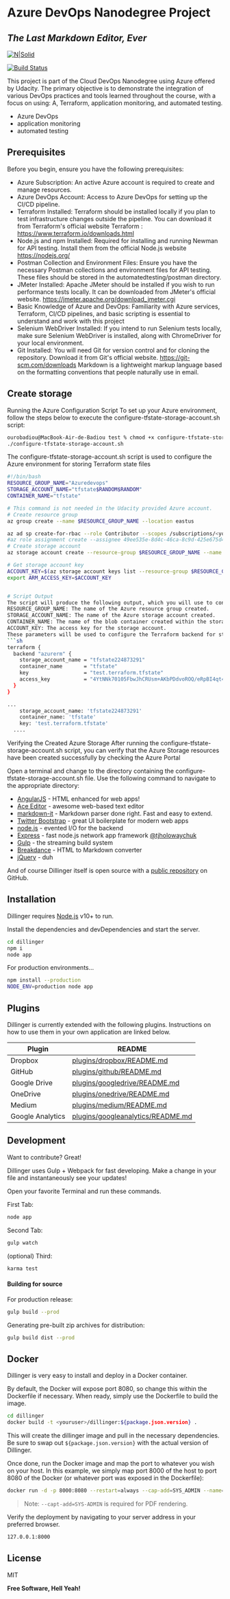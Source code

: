 # Azure DevOps Nanodegree Project
## _The Last Markdown Editor, Ever_

[![N|Solid](https://cldup.com/dTxpPi9lDf.thumb.png)](https://nodesource.com/products/nsolid)

[![Build Status](https://travis-ci.org/joemccann/dillinger.svg?branch=master)](https://travis-ci.org/joemccann/dillinger)

This project is part of the Cloud DevOps Nanodegree using Azure offered by Udacity. The primary objective is to demonstrate the integration of various DevOps practices and tools learned throughout the course, with a focus on using:
A, Terraform, application monitoring, and automated testing.

- Azure DevOps
- application monitoring
- automated testing
## Prerequisites
Before you begin, ensure you have the following prerequisites:
- Azure Subscription: An active Azure account is required to create and manage resources.
- Azure DevOps Account: Access to Azure DevOps for setting up the CI/CD pipeline.
- Terraform Installed: Terraform should be installed locally if you plan to test infrastructure changes outside the pipeline. You can download it from Terraform's official website Terraform : https://www.terraform.io/downloads.html
- Node.js and npm Installed: Required for installing and running Newman for API testing. Install them from the official Node.js website https://nodejs.org/
- Postman Collection and Environment Files: Ensure you have the necessary Postman collections and environment files for API testing. These files should be stored in the automatedtesting/postman directory.
- JMeter Installed: Apache JMeter should be installed if you wish to run performance tests locally. It can be downloaded from JMeter's official website. https://jmeter.apache.org/download_jmeter.cgi
- Basic Knowledge of Azure and DevOps: Familiarity with Azure services, Terraform, CI/CD pipelines, and basic scripting is essential to understand and work with this project
- Selenium WebDriver Installed: If you intend to run Selenium tests locally, make sure Selenium WebDriver is installed, along with ChromeDriver for your local environment.
- Git Installed: You will need Git for version control and for cloning the repository. Download it from Git's official website. https://git-scm.com/downloads
Markdown is a lightweight markup language based on the formatting conventions
that people naturally use in email.

## Create storage

Running the Azure Configuration Script
To set up your Azure environment, follow the steps below to execute the configure-tfstate-storage-account.sh script:
```sh
ourobadiou@MacBook-Air-de-Badiou test % chmod +x configure-tfstate-storage-account.sh
./configure-tfstate-storage-account.sh
```
The configure-tfstate-storage-account.sh script is used to configure the Azure environment for storing Terraform state files
```sh
#!/bin/bash
RESOURCE_GROUP_NAME="Azuredevops"
STORAGE_ACCOUNT_NAME="tfstate$RANDOM$RANDOM"
CONTAINER_NAME="tfstate"

# This command is not needed in the Udacity provided Azure account. 
# Create resource group
az group create --name $RESOURCE_GROUP_NAME --location eastus

az ad sp create-for-rbac --role Contributor --scopes /subscriptions/<your_subscription_id> --query "{ client_id: appId, client_secret: password, tenant_id: tenant }"
#az role assignment create --assignee 49ee535e-8d4c-46ca-8c9d-425e675d4719 --role Contributor --scope /subscriptions/<your_subscription_id>
# Create storage account
az storage account create --resource-group $RESOURCE_GROUP_NAME --name $STORAGE_ACCOUNT_NAME --sku Standard_LRS --encryption-services blob

# Get storage account key
ACCOUNT_KEY=$(az storage account keys list --resource-group $RESOURCE_GROUP_NAME --account-name $STORAGE_ACCOUNT_NAME --query '[0].value' -o tsv)
export ARM_ACCESS_KEY=$ACCOUNT_KEY


# Script Output
The script will produce the following output, which you will use to configure Terraform:
RESOURCE_GROUP_NAME: The name of the Azure resource group created.
STORAGE_ACCOUNT_NAME: The name of the Azure storage account created.
CONTAINER_NAME: The name of the blob container created within the storage account.
ACCOUNT_KEY: The access key for the storage account.
These parameters will be used to configure the Terraform backend for state management, ensuring that your Terraform configurations use the correct Azure storage account (main.tf file) for storing the state file 
```sh
terraform {
  backend "azurerm" {
    storage_account_name = "tfstate224873291"
    container_name       = "tfstate"
    key                  = "test.terraform.tfstate"
    access_key           = "4YtNNk70105FbwJhCRUsm+AKbPDdvoROQ/eRpBI4qt4DPudMiiiiwmVVBgAyL4Us54ljevoWDee1+ASt2YzCRw=="
  }
}
```
```sh
...
    storage_account_name: 'tfstate224873291'
    container_name: 'tfstate'
    key: 'test.terraform.tfstate'
  ....
```
Verifying the Created Azure Storage
After running the configure-tfstate-storage-account.sh script, you can verify that the Azure Storage resources have been created successfully by checking the Azure Portal

Open a terminal and change to the directory containing the configure-tfstate-storage-account.sh file. Use the following command to navigate to the appropriate directory:

- [AngularJS] - HTML enhanced for web apps!
- [Ace Editor] - awesome web-based text editor
- [markdown-it] - Markdown parser done right. Fast and easy to extend.
- [Twitter Bootstrap] - great UI boilerplate for modern web apps
- [node.js] - evented I/O for the backend
- [Express] - fast node.js network app framework [@tjholowaychuk]
- [Gulp] - the streaming build system
- [Breakdance](https://breakdance.github.io/breakdance/) - HTML
to Markdown converter
- [jQuery] - duh

And of course Dillinger itself is open source with a [public repository][dill]
 on GitHub.

## Installation

Dillinger requires [Node.js](https://nodejs.org/) v10+ to run.

Install the dependencies and devDependencies and start the server.

```sh
cd dillinger
npm i
node app
```

For production environments...

```sh
npm install --production
NODE_ENV=production node app
```

## Plugins

Dillinger is currently extended with the following plugins.
Instructions on how to use them in your own application are linked below.

| Plugin | README |
| ------ | ------ |
| Dropbox | [plugins/dropbox/README.md][PlDb] |
| GitHub | [plugins/github/README.md][PlGh] |
| Google Drive | [plugins/googledrive/README.md][PlGd] |
| OneDrive | [plugins/onedrive/README.md][PlOd] |
| Medium | [plugins/medium/README.md][PlMe] |
| Google Analytics | [plugins/googleanalytics/README.md][PlGa] |

## Development

Want to contribute? Great!

Dillinger uses Gulp + Webpack for fast developing.
Make a change in your file and instantaneously see your updates!

Open your favorite Terminal and run these commands.

First Tab:

```sh
node app
```

Second Tab:

```sh
gulp watch
```

(optional) Third:

```sh
karma test
```

#### Building for source

For production release:

```sh
gulp build --prod
```

Generating pre-built zip archives for distribution:

```sh
gulp build dist --prod
```

## Docker

Dillinger is very easy to install and deploy in a Docker container.

By default, the Docker will expose port 8080, so change this within the
Dockerfile if necessary. When ready, simply use the Dockerfile to
build the image.

```sh
cd dillinger
docker build -t <youruser>/dillinger:${package.json.version} .
```

This will create the dillinger image and pull in the necessary dependencies.
Be sure to swap out `${package.json.version}` with the actual
version of Dillinger.

Once done, run the Docker image and map the port to whatever you wish on
your host. In this example, we simply map port 8000 of the host to
port 8080 of the Docker (or whatever port was exposed in the Dockerfile):

```sh
docker run -d -p 8000:8080 --restart=always --cap-add=SYS_ADMIN --name=dillinger <youruser>/dillinger:${package.json.version}
```

> Note: `--capt-add=SYS-ADMIN` is required for PDF rendering.

Verify the deployment by navigating to your server address in
your preferred browser.

```sh
127.0.0.1:8000
```

## License

MIT

**Free Software, Hell Yeah!**

[//]: # (These are reference links used in the body of this note and get stripped out when the markdown processor does its job. There is no need to format nicely because it shouldn't be seen. Thanks SO - http://stackoverflow.com/questions/4823468/store-comments-in-markdown-syntax)

   [dill]: <https://github.com/joemccann/dillinger>
   [git-repo-url]: <https://github.com/joemccann/dillinger.git>
   [john gruber]: <http://daringfireball.net>
   [df1]: <http://daringfireball.net/projects/markdown/>
   [markdown-it]: <https://github.com/markdown-it/markdown-it>
   [Ace Editor]: <http://ace.ajax.org>
   [node.js]: <http://nodejs.org>
   [Twitter Bootstrap]: <http://twitter.github.com/bootstrap/>
   [jQuery]: <http://jquery.com>
   [@tjholowaychuk]: <http://twitter.com/tjholowaychuk>
   [express]: <http://expressjs.com>
   [AngularJS]: <http://angularjs.org>
   [Gulp]: <http://gulpjs.com>

   [PlDb]: <https://github.com/joemccann/dillinger/tree/master/plugins/dropbox/README.md>
   [PlGh]: <https://github.com/joemccann/dillinger/tree/master/plugins/github/README.md>
   [PlGd]: <https://github.com/joemccann/dillinger/tree/master/plugins/googledrive/README.md>
   [PlOd]: <https://github.com/joemccann/dillinger/tree/master/plugins/onedrive/README.md>
   [PlMe]: <https://github.com/joemccann/dillinger/tree/master/plugins/medium/README.md>
   [PlGa]: <https://github.com/RahulHP/dillinger/blob/master/plugins/googleanalytics/README.md>
